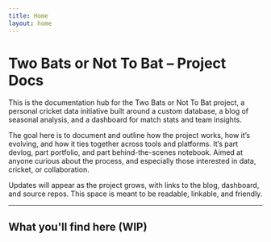 ```yaml
---
title: Home
layout: home
---
```


# Two Bats or Not To Bat – Project Docs

This is the documentation hub for the Two Bats or Not To Bat project, a personal cricket data initiative built around a custom database, a blog of seasonal analysis, and a dashboard for match stats and team insights.

The goal here is to document and outline how the project works, how it’s evolving, and how it ties together across tools and platforms. It’s part devlog, part portfolio, and part behind-the-scenes notebook. Aimed at anyone curious about the process, and especially those interested in data, cricket, or collaboration.

Updates will appear as the project grows, with links to the blog, dashboard, and source repos. This space is meant to be readable, linkable, and friendly.

---

## What you'll find here (WIP)